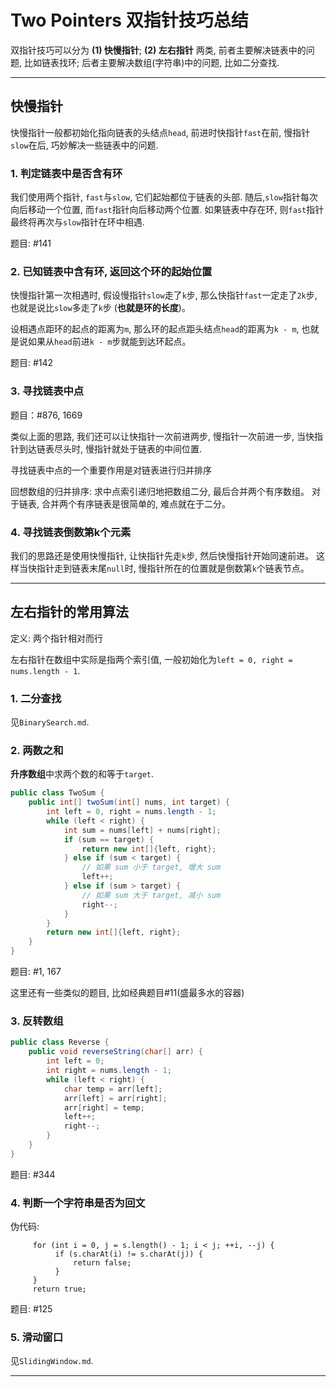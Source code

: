 # Two Pointers 双指针技巧总结

双指针技巧可以分为 **(1) 快慢指针**; **(2) 左右指针** 两类, 前者主要解决链表中的问题, 比如链表找环; 后者主要解决数组(字符串)中的问题, 比如二分查找.

---

## 快慢指针

快慢指针一般都初始化指向链表的头结点`head`, 前进时快指针`fast`在前, 慢指针`slow`在后, 巧妙解决一些链表中的问题.

### 1. 判定链表中是否含有环

我们使用两个指针, `fast`与`slow`, 它们起始都位于链表的头部. 随后,`slow`指针每次向后移动一个位置, 而`fast`指针向后移动两个位置. 如果链表中存在环, 则`fast`指针最终将再次与`slow`指针在环中相遇.

题目: #141

### 2. 已知链表中含有环, 返回这个环的起始位置

快慢指针第一次相遇时, 假设慢指针`slow`走了`k`步, 那么快指针`fast`一定走了`2k`步, 也就是说比`slow`多走了`k`步 (**也就是环的长度**)。

设相遇点距环的起点的距离为`m`, 那么环的起点距头结点`head`的距离为`k - m`, 也就是说如果从`head`前进`k - m`步就能到达环起点。

题目: #142

### 3. 寻找链表中点

题目：#876, 1669

类似上面的思路, 我们还可以让快指针一次前进两步, 慢指针一次前进一步, 当快指针到达链表尽头时, 慢指针就处于链表的中间位置.

寻找链表中点的一个重要作用是对链表进行归并排序

回想数组的归并排序: 求中点索引递归地把数组二分, 最后合并两个有序数组。 对于链表, 合并两个有序链表是很简单的, 难点就在于二分。

### 4. 寻找链表倒数第k个元素

我们的思路还是使用快慢指针, 让快指针先走`k`步, 然后快慢指针开始同速前进。 这样当快指针走到链表末尾`null`时, 慢指针所在的位置就是倒数第`k`个链表节点。

---

## 左右指针的常用算法

定义: 两个指针相对而行

左右指针在数组中实际是指两个索引值, 一般初始化为`left = 0, right = nums.length - 1`.

### 1. 二分查找

见`BinarySearch.md`.

### 2. 两数之和

**升序数组**中求两个数的和等于`target`.

```java
public class TwoSum {
    public int[] twoSum(int[] nums, int target) {
        int left = 0, right = nums.length - 1;
        while (left < right) {
            int sum = nums[left] + nums[right];
            if (sum == target) {
                return new int[]{left, right};
            } else if (sum < target) {
                // 如果 sum 小于 target, 增大 sum
                left++;
            } else if (sum > target) {
                // 如果 sum 大于 target, 减小 sum
                right--;
            }
        }
        return new int[]{left, right};
    }
}
```

题目: #1, 167

这里还有一些类似的题目, 比如经典题目#11(盛最多水的容器)

### 3. 反转数组

```java
public class Reverse {
    public void reverseString(char[] arr) {
        int left = 0;
        int right = nums.length - 1;
        while (left < right) {
            char temp = arr[left];
            arr[left] = arr[right];
            arr[right] = temp;
            left++;
            right--;
        }
    }
}
```

题目: #344

### 4. 判断一个字符串是否为回文

伪代码:

```
     for (int i = 0, j = s.length() - 1; i < j; ++i, --j) {
          if (s.charAt(i) != s.charAt(j)) {
              return false;
          }
     }
     return true;
```

题目: #125

### 5. 滑动窗口

见`SlidingWindow.md`.

---